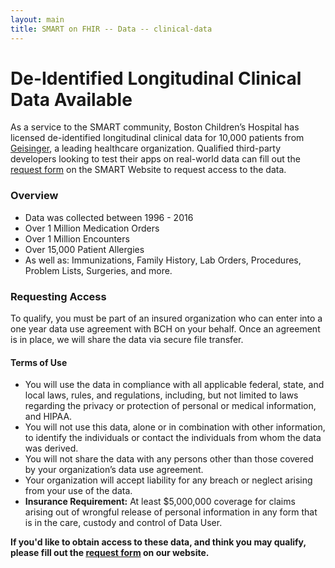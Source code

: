 ```yaml
---
layout: main
title: SMART on FHIR -- Data -- clinical-data
---
```


# De-Identified Longitudinal Clinical Data Available

As a service to the SMART community, Boston Children’s Hospital has licensed de-identified longitudinal clinical data for 10,000 patients from [Geisinger](https://www.geisinger.org/), a leading healthcare organization. Qualified third-party developers looking to test their apps on real-world data can fill out the [request form](https://smarthealthit.org/de-identified-sample-data/) on the SMART Website to request access to the data. 

<h3> Overview </h3>

- Data was collected between 1996 - 2016
- Over 1 Million Medication Orders
- Over 1 Million Encounters
- Over 15,000 Patient Allergies
- As well as: Immunizations, Family History, Lab Orders, Procedures, Problem Lists, Surgeries, and more.

<h3> Requesting Access </h3>

To qualify, you must be part of an insured organization who can enter into a one year data use agreement with BCH
on your behalf. Once an agreement is in place, we will share the data via secure file transfer.

<h4> Terms of Use </h4>

* You will use the data in compliance with all applicable federal, state, and local laws, rules, and regulations, including, but not limited to laws regarding the privacy or protection of personal or medical information, and HIPAA.
* You will not use this data, alone or in combination with other information, to identify the individuals or contact the individuals from whom the data was derived.
* You will not share the data with any persons other than those covered by your organization’s data use agreement.
* Your organization will accept liability for any breach or neglect arising from your use of the data.
* **Insurance Requirement:** At least $5,000,000 coverage for claims arising out of wrongful release of personal information in any form that is in the care, custody and control of Data User.


**If you'd like to obtain access to these data, and think you may qualify, please fill out the [request form](https://smarthealthit.org/de-identified-sample-data/) on our website.** 


